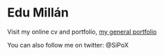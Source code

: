 # Edu Millán 

Visit my online cv and portfolio, [my general portfolio](http://eduardomillan.com)

You can also follow me on twitter: @SiPoX
